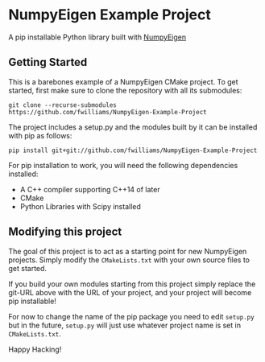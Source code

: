 # NumpyEigen Example Project
A pip installable Python library built with [NumpyEigen](https://github.com/fwilliams/numpyeigen)

## Getting Started
This is a barebones example of a NumpyEigen CMake project. To get started, first make sure to clone the repository with all its submodules:
```
git clone --recurse-submodules https://github.com/fwilliams/NumpyEigen-Example-Project
```

The project includes a setup.py and the modules built by it can be installed with pip as follows:
 
```
pip install git+git://github.com/fwilliams/NumpyEigen-Example-Project
```

For pip installation to work, you will need the following dependencies installed:
* A C++ compiler supporting C++14 of later
* CMake
* Python Libraries with Scipy installed


## Modifying this project

The goal of this project is to act as a starting point for new NumpyEigen projects. Simply modify the `CMakeLists.txt` with your own source files to get started.

If you build your own modules starting from this project simply replace the git-URL above with the URL of your project, and your project will become pip installable!

For now to change the name of the pip package you need to edit `setup.py` but in the future, `setup.py` will just use whatever project name is set in `CMakeLists.txt`.

Happy Hacking!


